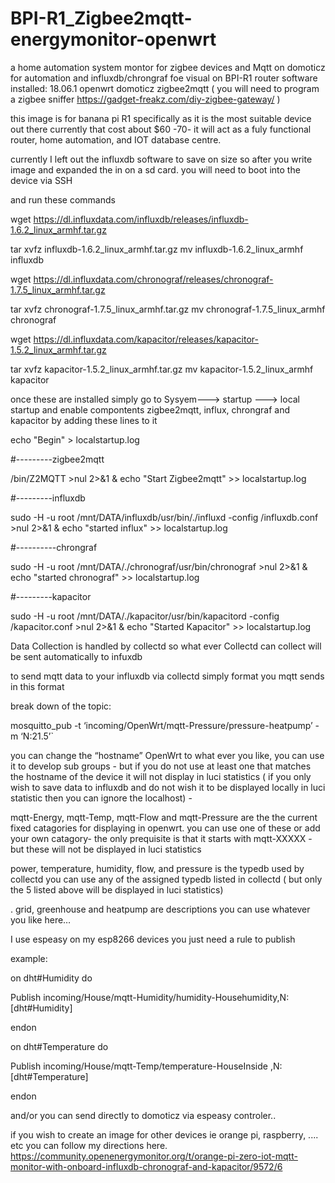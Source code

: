 # BPI-R1_Zigbee2mqtt-energymonitor-openwrt
a home automation system montor for zigbee devices and Mqtt on domoticz for automation  and influxdb/chrongraf foe visual on BPI-R1 router
software installed:
18.06.1 openwrt
domoticz
zigbee2mqtt ( you will need to program a zigbee sniffer https://gadget-freakz.com/diy-zigbee-gateway/ )

this image is for banana pi R1   specifically as  it is  the most suitable device out there currently that cost about $60 -70-  it will act as a fuly functional router, home automation, and IOT database centre.

currently I left out the influxdb software to save on size  so after you write image and expanded the in on a sd card.  you will need to boot into the device via SSH 

and run these commands

wget https://dl.influxdata.com/influxdb/releases/influxdb-1.6.2_linux_armhf.tar.gz

tar xvfz influxdb-1.6.2_linux_armhf.tar.gz
mv influxdb-1.6.2_linux_armhf influxdb

wget https://dl.influxdata.com/chronograf/releases/chronograf-1.7.5_linux_armhf.tar.gz

tar xvfz chronograf-1.7.5_linux_armhf.tar.gz
 mv chronograf-1.7.5_linux_armhf chronograf
 
wget https://dl.influxdata.com/kapacitor/releases/kapacitor-1.5.2_linux_armhf.tar.gz

tar xvfz kapacitor-1.5.2_linux_armhf.tar.gz
mv kapacitor-1.5.2_linux_armhf kapacitor

once these are installed  simply  go to Sysyem---> startup ---> local startup  and enable compontents zigbee2mqtt, influx, chrongraf and kapacitor by adding these lines to it

echo "Begin" > localstartup.log

#---------zigbee2mqtt

/bin/Z2MQTT >nul 2>&1 & echo "Start Zigbee2mqtt" >> localstartup.log

#---------influxdb

sudo -H -u root /mnt/DATA/influxdb/usr/bin/./influxd -config /influxdb.conf   >nul 2>&1 & echo "started influx" >> localstartup.log

#----------chrongraf

sudo -H -u root /mnt/DATA/./chronograf/usr/bin/chronograf   >nul 2>&1 & echo "started chronograf" >> localstartup.log

#---------kapacitor

sudo -H -u root /mnt/DATA/./kapacitor/usr/bin/kapacitord -config /kapacitor.conf >nul 2>&1 & echo "Started Kapacitor" >> localstartup.log



Data Collection is handled by collectd so what ever Collectd can collect will be sent automatically to infuxdb

 to send  mqtt data to your influxdb via collectd simply format you mqtt sends in this format 
 
 break down of the topic:

mosquitto_pub -t ‘incoming/OpenWrt/mqtt-Pressure/pressure-heatpump’ -m ‘N:21.5’`

you can change the “hostname” OpenWrt to what ever you like, you can use it to develop sub groups - but if you do not use at least one that matches the hostname of the device it will not display in luci statistics ( if you only wish to save data to influxdb and do not wish it to be displayed locally in luci statistic then you can ignore the localhost) -

mqtt-Energy, mqtt-Temp, mqtt-Flow and mqtt-Pressure are the the current fixed catagories for displaying in openwrt. you can use one of these or add your own catagory- the only prequisite is that it starts with mqtt-XXXXX - but these will not be displayed in luci statistics

power, temperature, humidity, flow, and pressure is the typedb used by collectd you can use any of the assigned typedb listed in collectd ( but only the 5 listed above will be displayed in luci statistics)

. grid, greenhouse and heatpump are descriptions you can use whatever you like here…

I use  espeasy   on my esp8266 devices  you just need a rule to publish

example:

on dht#Humidity do

 Publish incoming/House/mqtt-Humidity/humidity-Househumidity,N:[dht#Humidity] 
 
endon

on dht#Temperature do

 Publish incoming/House/mqtt-Temp/temperature-HouseInside ,N:[dht#Temperature] 
 
 endon
 
 and/or you can send directly to domoticz  via espeasy controler..
 
 if you wish to create an image for other  devices ie orange pi, raspberry,  .... etc  you can follow  my directions here. https://community.openenergymonitor.org/t/orange-pi-zero-iot-mqtt-monitor-with-onboard-influxdb-chronograf-and-kapacitor/9572/6
